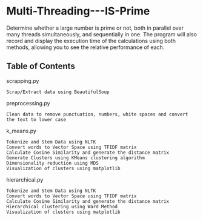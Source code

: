 # Multi-Threading---IS-Prime

Determine whether a large number is prime or not, both in parallel over many threads simultaneously, and sequentially in one. The program will also record and display the execution time of the calculations using both methods, allowing you to see the relative performance of each.


Table of Contents 
---------------------------
scrapping.py

	Scrap/Extract data using BeautifulSoup
	
preprocessing.py

	Clean data to remove punctuation, numbers, white spaces and convert the text to lower case
	
k_means.py

	Tokenize and Stem Data using NLTK
	Convert words to Vector Space using TFIDF matrix
	Calculate Cosine Similarity and generate the distance matrix
	Generate Clusters using KMeans clustering algorithm
	Dimensionality reduction using MDS
	Visualization of clusters using matplotlib
	
hierarchical.py

	Tokenize and Stem Data using NLTK
	Convert words to Vector Space using TFIDF matrix
	Calculate Cosine Similarity and generate the distance matrix
	Hierarchical clustering using Ward Method
	Visualization of clusters using matplotlib
